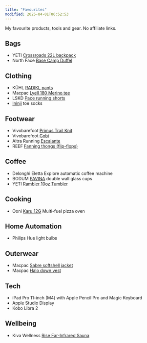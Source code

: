 ```yaml
---
title: "Favourites"
modified: 2025-04-01T06:52:53
---
```


My favourite products, tools and gear. No affiliate links.

## Bags

- YETI [Crossroads 22L backpack](https://au.yeti.com/products/crossroads-backpack-22)
- North Face [Base Camp Duffel](https://thenorthface.com.au/product/base-camp-duffel---l/NF0A52SBKZ3.html)

## Clothing

- KÜHL [RADIKL pants](https://www.kuhl.com/kuhl/mens/pants/radikl)
- Macpac [Lyell 180 Merino tee](https://www.macpac.com.au/macpac-mens-lyell-180-merino-t-shirt/113532.html)
- LSKD [Pace running shorts](https://www.lskd.co/products/pace-5-lined-performance-short-black-reflective)
- [Ininji](https://www.injinji.net.au/) toe socks

## Footwear

- Vivobarefoot [Primus Trail Knit](https://vivobarefoot.com.au/collections/mens/products/primus-trail-knit-fg-mens-obsidian-pelican)
- Vivobarefoot [Gobi](https://vivobarefoot.com.au/collections/work-shoes/products/gobi-iv-mens-bracken)
- Altra Running [Escalante](https://www.altrarunning.com.au/products/mens-escalante-4)
- REEF [Fanning thongs (flip-flops)](https://www.shop-reef.com.au/collections/mens-sandals/products/fanning-all-black)

## Coffee

- Delonghi Eletta Explore automatic coffee machine
- BODUM [PAVINA](https://www.bodum.com/au/en/4558-10-pavina) double wall glass cups
- YETI [Rambler 10oz Tumbler](https://au.yeti.com/products/10oz-tumbler-with-magslider-lid)

## Cooking

- Ooni [Karu 12G](https://au.ooni.com/products/ooni-karu-12g) Multi-fuel pizza oven

## Home Automation

- Philips Hue light bulbs

## Outerwear

- Macpac [Sabre softshell jacket](https://www.macpac.com.au/macpac-mens-sabre-softshell-jacket/113990.html)
- Macpac [Halo down vest](https://www.macpac.com.au/macpac-mens-halo-down-vest-%E2%99%BA/119375.html)

## Tech

- iPad Pro 11-inch (M4) with Apple Pencil Pro and Magic Keyboard
- Apple Studio Display
- Kobo Libra 2

## Wellbeing

- Kiva Wellness [Rise Far-Infrared Sauna](https://kivawellness.com.au/products/kiva-wellness-infra-red-sauna-2-person)
